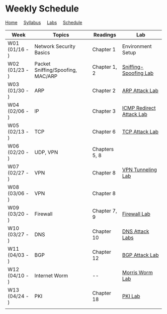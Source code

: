 # Weekly Schedule

[Home](./index.md) &nbsp;&nbsp;&nbsp; [Syllabus](./syllabus.md)  &nbsp;&nbsp;&nbsp; [Labs](./labs.md) &nbsp;&nbsp;&nbsp; [Schedule](./schedule.md)

| Week         | Topics | Readings  |  Lab |  
| ---          | ---    | --- | --- |
|W01 (01/16 - ) | Network Security Basics    | Chapter 1 | Environment Setup |
|W02 (01/23 - ) | Packet Sniffing/Spoofing, MAC/ARP | Chapter 1, 2 | [Sniffing-Spoofing Lab](./labs.md) |
|W03 (01/30 - ) | ARP       | Chapter 2 | [ARP Attack Lab](./labs.md) |
|W04 (02/06 - ) | IP  | Chapter 3 | [ICMP Redirect Attack Lab](./labs.md) |
|W05 (02/13 - ) | TCP | Chapter 6 | [TCP Attack Lab](./labs.md) |
|W06 (02/20 - ) | UDP, VPN | Chapters 5, 8 |  |
|W07 (02/27 - ) | VPN | Chapter 8 | [VPN Tunneling Lab](./labs.md) |
|W08 (03/06 - ) | VPN | Chapter 8 | |
|W09 (03/20 - ) | Firewall | Chapter 7, 9 | [Firewall Lab](./labs.md) |
|W10 (03/27 - ) | DNS | Chapter 10 | [DNS Attack Labs](./labs.md) |
|W11 (04/03 - ) | BGP      | Chapter 12 | [BGP Attack Lab](./labs.md) |
|W12 (04/10 - ) | Internet Worm | -- | [Morris Worm Lab](./labs.md) | 
|W13 (04/24 - ) | PKI | Chapter 18 | [PKI Lab](./labs.md) | 
|||||
